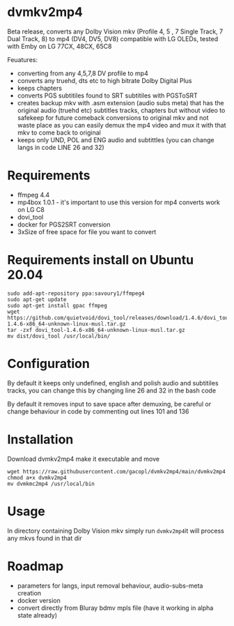 # dvmkv2mp4

Beta release, converts any Dolby Vision mkv (Profile 4, 5 , 7 Single Track, 7 Dual Track, 8) to mp4 (DV4, DV5, DV8) compatible with LG OLEDs, tested with Emby on LG 77CX, 48CX, 65C8

Feuatures:
- converting from any 4,5,7,8 DV profile to mp4
- converts any truehd, dts etc to high bitrate Dolby Digital Plus
- keeps chapters
- converts PGS subtitiles found to SRT subtitiles with PGSToSRT
- creates backup mkv with .asm extension (audio subs meta) that has the original audio (truehd etc) subtitles tracks, chapters but without video to safekeep for future comeback conversions to original mkv and not waste place as you can easily demux the mp4 video and mux it with that mkv to come back to original
- keeps only UND, POL and ENG audio and subtittles (you can change langs in code LINE 26 and 32)

# Requirements
- ffmpeg 4.4
- mp4box 1.0.1 - it's important to use this version for mp4 converts work on LG C8
- dovi_tool
- docker for PGS2SRT conversion
- 3xSize of free space for file you want to convert

# Requirements install on Ubuntu 20.04
```
sudo add-apt-repository ppa:savoury1/ffmpeg4
sudo apt-get update
sudo apt-get install gpac ffmpeg 
wget https://github.com/quietvoid/dovi_tool/releases/download/1.4.6/dovi_tool-1.4.6-x86_64-unknown-linux-musl.tar.gz
tar -zxf dovi_tool-1.4.6-x86_64-unknown-linux-musl.tar.gz
mv dist/dovi_tool /usr/local/bin/
```

# Configuration
By default it keeps only undefined, english and polish audio and subtitiles tracks, you can change this by changing line 26 and 32 in the bash code

By default it removes input to save space after demuxing, be careful or change behaviour in code by commenting out lines 101 and 136

# Installation
Download dvmkv2mp4 make it executable and move
```
wget https://raw.githubusercontent.com/gacopl/dvmkv2mp4/main/dvmkv2mp4
chmod a+x dvmkv2mp4
mv dvmkmc2mp4 /usr/local/bin
```
# Usage
In directory containing Dolby Vision mkv simply run `dvmkv2mp4`it will process any mkvs found in that dir

# Roadmap
- parameters for langs, input removal behaviour, audio-subs-meta creation
- docker version
- convert directly from Bluray bdmv mpls file (have it working in alpha state already)
